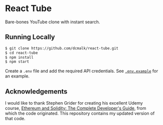 # React Tube

Bare-bones YouTube clone with instant search.

## Running Locally

```bash
$ git clone https://github.com/dcmalk/react-tube.git
$ cd react-tube
$ npm install
$ npm start
```

Create a `.env` file and add the required API credentials. See [`.env.example`](https://github.com/dcmalk/react-tube/blob/main/.env.example) for an example.

## Acknowledgements

I would like to thank Stephen Grider for creating his excellent Udemy course, [Ethereum and Solidity: The Complete Developer's Guide](https://www.udemy.com/course/ethereum-and-solidity-the-complete-developers-guide/), from which the code originated. This repository contains my updated version of that code.
